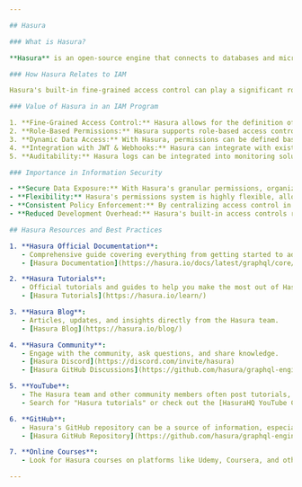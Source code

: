 ```yaml
---

## Hasura

### What is Hasura?

**Hasura** is an open-source engine that connects to databases and microservices and instantly provides a GraphQL API backend. It's known for its high performance and real-time capabilities. One of Hasura's standout features is its fine-grained access control system, which can be used to define permissions at various levels.

### How Hasura Relates to IAM

Hasura's built-in fine-grained access control can play a significant role in IAM, especially in scenarios where GraphQL API access needs to be controlled based on user roles, attributes, or other criteria. Through its dynamic access control, Hasura provides a way to specify who can access what data and under which conditions.

### Value of Hasura in an IAM Program

1. **Fine-Grained Access Control:** Hasura allows for the definition of precise access controls at the field, row, or operation level within the GraphQL API.
2. **Role-Based Permissions:** Hasura supports role-based access control, enabling permissions to be set based on user roles defined within the IAM system.
3. **Dynamic Data Access:** With Hasura, permissions can be defined based on request input or user session variables, allowing for dynamic and contextual access controls.
4. **Integration with JWT & Webhooks:** Hasura can integrate with existing IAM systems by using JWT (JSON Web Tokens) or webhooks for authentication and authorization.
5. **Auditability:** Hasura logs can be integrated into monitoring solutions to track and audit access to the GraphQL API, enhancing transparency and compliance.

### Importance in Information Security

- **Secure Data Exposure:** With Hasura's granular permissions, organizations can ensure that they're only exposing data that users are authorized to access.
- **Flexibility:** Hasura's permissions system is highly flexible, allowing it to adapt to complex and evolving IAM requirements.
- **Consistent Policy Enforcement:** By centralizing access control in Hasura, organizations can ensure consistent enforcement of security policies across their GraphQL API.
- **Reduced Development Overhead:** Hasura's built-in access controls reduce the need for custom development, ensuring that security best practices are consistently applied.

## Hasura Resources and Best Practices

1. **Hasura Official Documentation**: 
   - Comprehensive guide covering everything from getting started to advanced configurations.
   - [Hasura Documentation](https://hasura.io/docs/latest/graphql/core/index.html)

2. **Hasura Tutorials**: 
   - Official tutorials and guides to help you make the most out of Hasura.
   - [Hasura Tutorials](https://hasura.io/learn/)

3. **Hasura Blog**: 
   - Articles, updates, and insights directly from the Hasura team.
   - [Hasura Blog](https://hasura.io/blog/)

4. **Hasura Community**: 
   - Engage with the community, ask questions, and share knowledge.
   - [Hasura Discord](https://discord.com/invite/hasura)
   - [Hasura GitHub Discussions](https://github.com/hasura/graphql-engine/discussions)

5. **YouTube**: 
   - The Hasura team and other community members often post tutorials, webinars, and discussions about Hasura.
   - Search for "Hasura tutorials" or check out the [HasuraHQ YouTube Channel](https://www.youtube.com/c/HasuraHQ).

6. **GitHub**: 
   - Hasura's GitHub repository can be a source of information, especially the issues and discussions sections.
   - [Hasura GitHub Repository](https://github.com/hasura/graphql-engine)

7. **Online Courses**: 
   - Look for Hasura courses on platforms like Udemy, Coursera, and others to get a structured introduction and deep dives.

---
```


